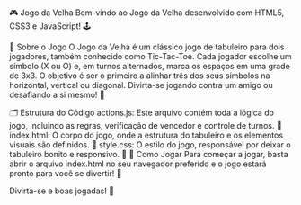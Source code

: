 🎮 Jogo da Velha
Bem-vindo ao Jogo da Velha desenvolvido com HTML5, CSS3 e JavaScript! 🕹️

📜 Sobre o Jogo
O Jogo da Velha é um clássico jogo de tabuleiro para dois jogadores, também conhecido como Tic-Tac-Toe. Cada jogador escolhe um símbolo (X ou O) e, em turnos alternados, marca os espaços em uma grade de 3x3. O objetivo é ser o primeiro a alinhar três dos seus símbolos na horizontal, vertical ou diagonal. Divirta-se jogando contra um amigo ou desafiando a si mesmo! 🎉

🗂️ Estrutura do Código
actions.js: Este arquivo contém toda a lógica do jogo, incluindo as regras, verificação de vencedor e controle de turnos. 🧠
index.html: O corpo do jogo, onde a estrutura do tabuleiro e os elementos visuais são definidos. 📄
style.css: O estilo do jogo, responsável por deixar o tabuleiro bonito e responsivo. 🎨
🚀 Como Jogar
Para começar a jogar, basta abrir o arquivo index.html no seu navegador preferido e o jogo estará pronto para você se divertir! 🌟

Divirta-se e boas jogadas! 🥳
